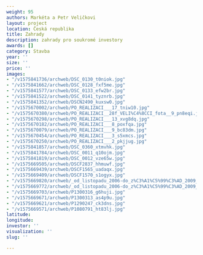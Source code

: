 ```yaml
---
weight: 95
authors: Markéta a Petr Veličkovi
layout: project
location: Česká republika
title: Zahrady
description: zahrady pro soukromé investory
awards: []
category: Stavba
year: ''
size: ''
price: ''
images:
- "/v1575841736/archweb/DSC_0130_t0niok.jpg"
- "/v1575841662/archweb/DSC_0128_fxf5me.jpg"
- "/v1575841577/archweb/DSC_0133_efw2br.jpg"
- "/v1575841522/archweb/DSC_0141_tyznrb.jpg"
- "/v1575841352/archweb/DSCN2490_kuxsw0.jpg"
- "/v1575670002/archweb/PO_REALIZACI___17_tniw10.jpg"
- "/v1575670380/archweb/PO_REALIZACI__28f_VELI%C4%8CCI_fota__9_pn8eqi.jpg"
- "/v1575670298/archweb/PO_REALIZACI___13_xvg8dq.jpg"
- "/v1575670182/archweb/PO_REALIZACI___8_poxfqa.jpg"
- "/v1575670079/archweb/PO_REALIZACI___9_bc83dm.jpg"
- "/v1575670454/archweb/PO_REALIZACI___3_s5xmcs.jpg"
- "/v1575670250/archweb/PO_REALIZACI___2_pkjjug.jpg"
- "/v1575841857/archweb/DSC_0360_xtmvhk.jpg"
- "/v1575841784/archweb/DSC_0011_q10ojm.jpg"
- "/v1575841819/archweb/DSC_0012_vze65w.jpg"
- "/v1575669505/archweb/DSCF2837_hhmuwf.jpg"
- "/v1575669439/archweb/DSCF1565_uadaqx.jpg"
- "/v1575669409/archweb/DSCF1570_s1ogyx.jpg"
- "/v1575669820/archweb/_od_listopadu_2006-do_z%C3%A1%C5%99%C3%AD_2009_34_m95ky1.jpg"
- "/v1575669772/archweb/_od_listopadu_2006-do_z%C3%A1%C5%99%C3%AD_2009_32_lq22o1.jpg"
- "/v1575669703/archweb/P1300316_g6huji.jpg"
- "/v1575669671/archweb/P1300313_as4p9u.jpg"
- "/v1575669621/archweb/P1290247_ck3dns.jpg"
- "/v1575669571/archweb/P1080791_ht83lj.jpg"
latitude: 
longitude: 
investor: ''
visualization: ''
slug: ''

---
```

